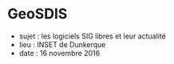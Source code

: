 GeoSDIS
=======

* sujet :  les logiciels SIG libres et leur actualité
* lieu : INSET de Dunkerque
* date : 16 novembre 2016

